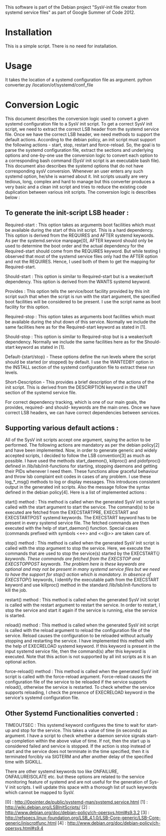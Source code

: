 This software is part of the Debian project "SysV-init file creator from systemd service files" as part of Google Summer of Code 2012.

Installation
============
This is a simple script. There is no need for installation.

Usage
=====
It takes the location of a systemd configuration file as argument.
python converter.py /location/of/systemd/conf_file

Conversion Logic
================
This document describes the conversion logic used to convert a given systemd configuration file to a SysV init script. To get a correct SysV init script, we need to extract the correct LSB header from the systemd service file. Once we have the correct LSB header, we need methods to support the default actions. According to the debian policy, an init script must support the following actions - start, stop, restart and force-reload. So, the goal is to parse the systemd configuration file, extract the sections and underlying options and one-by-one use the conversion logic to convert each option to a corresponding bash command (SysV init script is an executable bash file). This document also describes the systemd options that do not have corresponding sysV conversion. Whenever an user enters any such systemd option, he/she is warned about it. Init scripts usually are very tedious, long, complex and hard to manage but this converter produces a very basic and a clean init script and tries to reduce the existing code duplication between various init scripts. The conversion logic is describes below : 

To generate the init-script LSB header :
----------------------------------------

Required-start : This option takes as arguments boot facilities which must be available during the start of this init script. This is a hard dependency. This option is derived from the REQUIRES and AFTER systemd keywords. As per the systemd.service manpage[0], AFTER keyword should only be used to determine the boot order and the actual dependency for the Required-start should come from the REQUIRES keyword. But while testing I observed that most of the systemd service files only had the AFTER option and not the REQUIRES. Hence, I used both of them to get the mapping for Required-start.

Should-start : This option is similar to Required-start but is a weaker/soft dependency. This option is derived from the WANTS systemd keyword.

Provides : This option tells the service/boot facility provided by this init script such that when the script is run with the start argument, the specified boot facilities will be considered to be present. I use the script name as boot facility for this option.

Required-stop : This option takes as arguments boot facilities which must be available during the shut down of this service. Normally we include the same facilities here as for the Required-start keyword as stated in [1].

Should-stop : This option is similar to Required-stop but is a weaker/soft dependency. Normally we include the same facilities here as for the Should-start keyword as stated in [1].

Default-{start/stop} - These options define the run levels where the script should be started (or stopped) by default. I use the WANTEDBY option in the INSTALL section of the systemd configuration file to extract these run levels.

Short-Description - This provides a brief description of the actions of the init script. This is derived from the DESCRIPTION keyword in the UNIT section of the systemd service file.

For correct dependency tracking, which is one of our main goals, the provides, required- and should- keywords are the main ones. Once we have correct LSB headers, we can have correct dependencies between services.

Supporting various default actions :
------------------------------------
All of the SysV init scripts accept one argument, saying the action to be performed. The following actions are mandatory as per the debian policy[2] and have been implemented. Now, in order to generate generic and widely accepted scripts, I decided to follow the LSB convention[3] as much as possible. I have used the methods start_daemon(), killproc() and pidofproc() defined in /lib/lsb/init-functions for starting, stopping daemons and getting their PIDs whenever I need them. These functions allow graceful behaviour and throw lsb complaint exit codes in cases of any problem. I use these log_*_msg() methods to log or display messages. This introduces consistent output in the generated init scripts. Also the message follow the syntax defined in the debian policy[4]. Here is a list of implemented actions :

start() method :  This method is called when the generated SysV init script is called with the start argument to start the service. The command(s) to be executed are fetched from the EXECSTARTPRE, EXECSTART and EXECSTARTPOST systemd keywords. The EXECSTART keyword has to be present in every systemd service file. The fetched commands are then executed with the help of start_daemon() function. Special cases (commands prefixed with symbols <<->> and <<@>> are taken care of. 

stop() method : This method is called when the generated SysV init script is called with the stop argument to stop the service. Here, we execute the commands that are used to stop the service(s) started by the EXECSTART{*} keywords. These commands are fetched from the EXECSTOP and EXECSTOPPOST keywords. The problem here is these keywords are optional and may not be present in many systemd service files but we need to have the support for stop() action which is mandatory. In absence of EXECSTOP{*} keywords, I identify the executable path from the EXECSTART keyword and use killproc() method in the standard /lib/lsb/init-functions to kill the job. 

restart() method : This method is called when the generated SysV init script is called with the restart argument to restart the service. In order to restart, I stop the service and start it again if the service is running, else the service is started. 

reload() method : This method is called when the generated SysV init script is called with the reload argument to reload the configuration file of the service. Reload causes the configuration to be reloaded without actually stopping and restarting the service. I have implemented this method with the help of EXECRELOAD systemd keyword. If this keyword is present in the input systemd service file, then the command(s) after this keyword is executed. Note that this action is not supported by all init scripts as it is an optional action.

force-reload() method : This method is called when the generated SysV init script is called with the force-reload argument. Force-reload causes the configuration file of the service to be reloaded if the service supports reload(), otherwise the service is restarted. To check whether the service supports reloading, I check the presence of EXECRELOAD keyword in the service's systemd configuration file.

Other Systemd Functionalities converted :
-----------------------------------------

TIMEOUTSEC : This systemd keyword configures the time to wait for start-up and stop for the service. This takes a value of time (in seconds) as argument. I have a script to check whether a daemon service signals start-up completion within the above value of time. If not, then the start up is considered failed and service is stopped. If the action is stop instead of start and the service does not terminate in the time specified, then it is terminated forcibly via SIGTERM and after another delay of the specified time with SIGKILL. 

There are other systemd keywords too like ONFAILURE, ONFAILUREISOLATE etc. but these options are related to the service monitoring feature of systemd and are not useful for the generation of Sys-V init scripts. I will update this space with a thorough list of such keywords which cannot be mapped to SysV.


[0] : http://0pointer.de/public/systemd-man/systemd.service.html
[1] : http://wiki.debian.org/LSBInitScripts/
[2] : http://www.debian.org/doc/debian-policy/ch-opersys.html#s9.3.2
[3] : http://refspecs.linux-foundation.org/LSB_4.1.0/LSB-Core-generic/LSB-Core-generic/iniscrptfunc.html
[4] :  http://www.debian.org/doc/debian-policy/ch-opersys.html#s9.4
